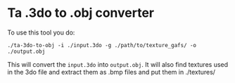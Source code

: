 # Ta .3do to .obj converter

To use this tool you do: 

```
./ta-3do-to-obj -i ./input.3do -g ./path/to/texture_gafs/ -o ./output.obj
```

This will convert the `input.3do` into `output.obj`. It will also find textures used in the 3do file and extract them as .bmp files and put them in ./textures/
